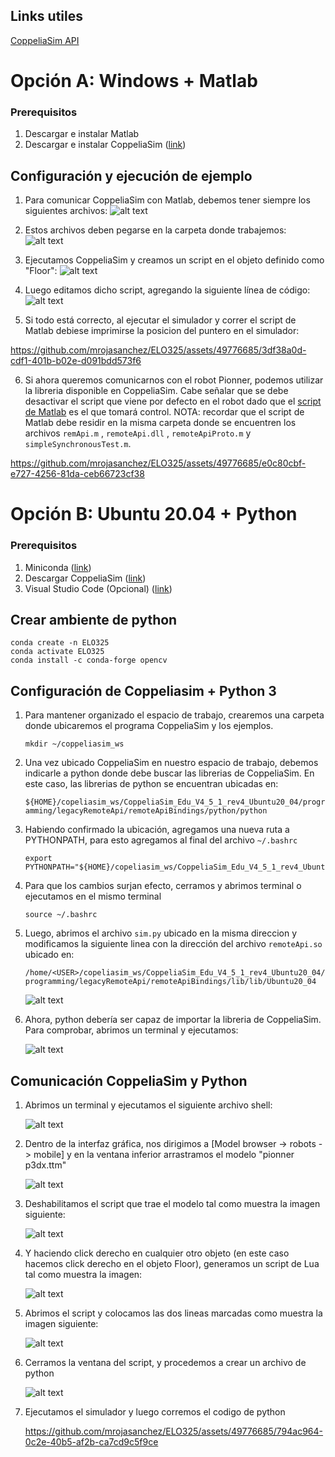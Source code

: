 
<!-- Referencia python -->
<!-- https://blog.sravjti.in/2021/06/26/using-python-api-in-coppeliasim.html -->

## Links utiles
[CoppeliaSim API](https://www.coppeliarobotics.com/helpFiles/en/apiFunctions.htm)

# Opción A: Windows + Matlab
### Prerequisitos
1. Descargar e instalar Matlab
2. Descargar e instalar CoppeliaSim ([link](https://www.coppeliarobotics.com/downloads))

## Configuración y ejecución de ejemplo
1. Para comunicar CoppeliaSim con Matlab, debemos tener siempre los siguientes archivos:
 ![alt text](img/copiar.png)

2. Estos archivos deben pegarse en la carpeta donde trabajemos:
 ![alt text](img/pegar.png)

3. Ejecutamos CoppeliaSim y creamos un script en el objeto definido como "Floor":
 ![alt text](img/lua_script_win.png)

4. Luego editamos dicho script, agregando la siguiente línea de código:
 ![alt text](img/setRemoteApi.png)

5. Si todo está correcto, al ejecutar el simulador y correr el script de Matlab debiese imprimirse la posicion del puntero en el simulador:

https://github.com/mrojasanchez/ELO325/assets/49776685/3df38a0d-cdf1-401b-b02e-d091bdd573f6

6. Si ahora queremos comunicarnos con el robot Pionner, podemos utilizar la libreria disponible en CoppeliaSim. Cabe señalar que se debe desactivar el script que viene por defecto en el robot dado que el [script de Matlab](https://github.com/mrojasanchez/ELO325/blob/master/ayudantia_01/matlab/pioneerExample.m) es el que tomará control. NOTA: recordar que el script de Matlab debe residir en la misma carpeta donde se encuentren los archivos `remApi.m` , `remoteApi.dll` , `remoteApiProto.m` y `simpleSynchronousTest.m`.

https://github.com/mrojasanchez/ELO325/assets/49776685/e0c80cbf-e727-4256-81da-ceb66723cf38

# Opción B: Ubuntu 20.04 + Python
### Prerequisitos
1. Miniconda ([link](https://docs.conda.io/en/latest/miniconda.html))
2. Descargar CoppeliaSim ([link](https://www.coppeliarobotics.com/downloads))
3. Visual Studio Code (Opcional) ([link](https://code.visualstudio.com/download))

## Crear ambiente de python
```
conda create -n ELO325
conda activate ELO325
conda install -c conda-forge opencv
```
## Configuración de Coppeliasim + Python 3
1. Para mantener organizado el espacio de trabajo, crearemos una carpeta donde ubicaremos el programa CoppeliaSim y los ejemplos.
 	```
    mkdir ~/coppeliasim_ws
    ``` 
2. Una vez ubicado CoppeliaSim en nuestro espacio de trabajo, debemos indicarle a python donde debe buscar las librerias de CoppeliaSim. En este caso, las librerias de python se encuentran ubicadas en: 

    `${HOME}/copeliasim_ws/CoppeliaSim_Edu_V4_5_1_rev4_Ubuntu20_04/programming/legacyRemoteApi/remoteApiBindings/python/python`

3. Habiendo confirmado la ubicación, agregamos una nueva ruta a PYTHONPATH, para esto agregamos al final del archivo `~/.bashrc`
    ```
    export PYTHONPATH="${HOME}/copeliasim_ws/CoppeliaSim_Edu_V4_5_1_rev4_Ubuntu20_04/programming/legacyRemoteApi/remoteApiBindings/python/python"
    ```
4. Para que los cambios surjan efecto, cerramos y abrimos terminal o ejecutamos en el mismo terminal 

    ```
    source ~/.bashrc
    ```

5. Luego, abrimos el archivo `sim.py` ubicado en la misma direccion y modificamos la siguiente linea con la dirección del archivo `remoteApi.so` ubicado en:

    `/home/<USER>/copeliasim_ws/CoppeliaSim_Edu_V4_5_1_rev4_Ubuntu20_04/programming/legacyRemoteApi/remoteApiBindings/lib/lib/Ubuntu20_04`

    ![alt text](img/drawing0.svg)

6. Ahora, python debería ser capaz de importar la libreria de CoppeliaSim. Para comprobar, abrimos un terminal y ejecutamos:
    
    ![alt text](img/testing.png)

## Comunicación CoppeliaSim y Python

1. Abrimos un terminal y ejecutamos el siguiente archivo shell:

    ![alt text](img/bash_coppelia.png)

2. Dentro de la interfaz gráfica, nos dirigimos a [Model browser -> robots -> mobile] y en la ventana inferior arrastramos el modelo "pionner p3dx.ttm"

    ![alt text](img/pioneer.png)

3. Deshabilitamos el script que trae el modelo tal como muestra la imagen siguiente:

    ![alt text](img/disable_script.png)

4. Y haciendo click derecho en cualquier otro objeto (en este caso hacemos click derecho en el objeto Floor), generamos un script de Lua tal como muestra la imagen:

    ![alt text](img/lua_script_0.png)

5. Abrimos el script y colocamos las dos lineas marcadas como muestra la imagen siguiente:

    ![alt text](img/lua_script_1.png)

6. Cerramos la ventana del script, y procedemos a crear un archivo de python

    ![alt text](img/ejemplo_python.png)

7. Ejecutamos el simulador y luego corremos el codigo de python

    https://github.com/mrojasanchez/ELO325/assets/49776685/794ac964-0c2e-40b5-af2b-ca7cd9c5f9ce



    
